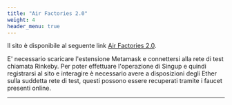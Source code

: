 ```yaml
---
title: "Air Factories 2.0"
weight: 4
header_menu: true
---
```


Il sito è disponibile al seguente link [Air Factories 2.0](http://212.189.207.32:1234/). 

E' necessario scaricare l'estensione Metamask e connettersi alla rete di test chiamata Rinkeby.
Per poter effettuare l'operazione di Singup e quindi registrarsi al sito e interagire è necessario avere a disposizioni degli Ether sulla suddetta rete di test, questi possono essere recuperati tramite i faucet presenti online.

---

